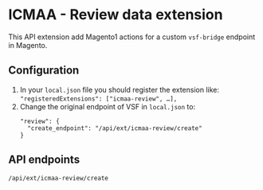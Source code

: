 # ICMAA - Review data extension

This API extension add Magento1 actions for a custom `vsf-bridge` endpoint in Magento.

## Configuration

1. In your `local.json` file you should register the extension like:
   `"registeredExtensions": ["icmaa-review", …],`
2. Change the original endpoint of VSF in `local.json` to:
   ```
   "review": {
     "create_endpoint": "/api/ext/icmaa-review/create"
   }
   ```

## API endpoints
```
/api/ext/icmaa-review/create
```
